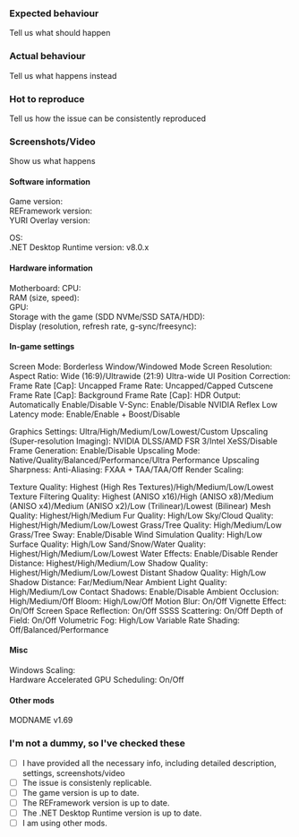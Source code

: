 ### Expected behaviour
Tell us what should happen

### Actual behaviour
Tell us what happens instead

### Hot to reproduce
Tell us how the issue can be consistently reproduced

### Screenshots/Video
Show us what happens

#### Software information
Game version:  
REFramework version:  
YURI Overlay version:  

OS:  
.NET Desktop Runtime version: v8.0.x 

#### Hardware information
Motherboard:
CPU:  
RAM (size, speed):  
GPU:  
Storage with the game (SDD NVMe/SSD SATA/HDD):  
Display (resolution, refresh rate, g-sync/freesync):

#### In-game settings
Screen Mode: Borderless Window/Windowed Mode
Screen Resolution:
Aspect Ratio: Wide (16:9)/Ultrawide (21:9)
Ultra-wide UI Position Correction:
Frame Rate [Cap]:
Uncapped Frame Rate: Uncapped/Capped
Cutscene Frame Rate [Cap]:
Background Frame Rate [Cap]:
HDR Output: Automatically Enable/Disable
V-Sync: Enable/Disable
NVIDIA Reflex Low Latency mode: Enable/Enable + Boost/Disable

Graphics Settings: Ultra/High/Medium/Low/Lowest/Custom
Upscaling (Super-resolution Imaging): NVIDIA DLSS/AMD FSR 3/Intel XeSS/Disable
Frame Generation: Enable/Disable
Upscaling Mode: Native/Quality/Balanced/Performance/Ultra Performance
Upscaling Sharpness:
Anti-Aliasing: FXAA + TAA/TAA/Off
Render Scaling:

Texture Quality: Highest (High Res Textures)/High/Medium/Low/Lowest
Texture Filtering Quality: Highest (ANISO x16)/High (ANISO x8)/Medium (ANISO x4)/Medium (ANISO x2)/Low (Trilinear)/Lowest (Bilinear)
Mesh Quality: Highest/High/Medium
Fur Quality: High/Low
Sky/Cloud Quality: Highest/High/Medium/Low/Lowest
Grass/Tree Quality: High/Medium/Low
Grass/Tree Sway: Enable/Disable
Wind Simulation Quality:  High/Low
Surface Quality: High/Low
Sand/Snow/Water Quality: Highest/High/Medium/Low/Lowest
Water Effects: Enable/Disable
Render Distance: Highest/High/Medium/Low
Shadow Quality: Highest/High/Medium/Low/Lowest
Distant Shadow Quality: High/Low
Shadow Distance: Far/Medium/Near
Ambient Light Quality: High/Medium/Low
Contact Shadows: Enable/Disable
Ambient Occlusion: High/Medium/Off
Bloom: High/Low/Off
Motion Blur: On/Off
Vignette Effect: On/Off
Screen Space Reflection: On/Off
SSSS Scattering: On/Off
Depth of Field: On/Off
Volumetric Fog: High/Low
Variable Rate Shading: Off/Balanced/Performance


#### Misc
Windows Scaling:  
Hardware Accelerated GPU Scheduling: On/Off

#### Other mods
MODNAME v1.69

### I'm not a dummy, so I've checked these
- [ ] I have provided all the necessary info, including detailed description, settings, screenshots/video
- [ ] The issue is consistenly replicable.
- [ ] The game version is up to date.
- [ ] The REFramework version is up to date.
- [ ] The .NET Desktop Runtime version is up to date.
- [ ] I am using other mods.

